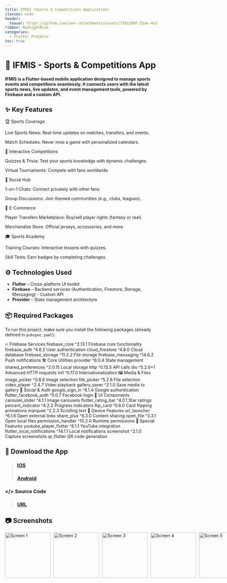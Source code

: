 ```yaml
---
title: IFMIS (Sports & Competitions Application)
classes: wide
header:
  teaser: https://github.com/user-attachments/assets/f381290f-25ae-4e31-bb73-bb697993fef8
ribbon: MidnightBlue
categories:
  - Flutter_Projects
toc: true
---
```


# 📱 IFMIS - Sports & Competitions App
#### IFMIS is a Flutter-based mobile application designed to manage sports events and competitions seamlessly. It connects users with the latest sports news, live updates, and event management tools, powered by Firebase and a custom API.

## ✨ Key Features

🏆 Sports Coverage

Live Sports News: Real-time updates on matches, transfers, and events.

Match Schedules: Never miss a game with personalized calendars.

🎯 Interactive Competitions

Quizzes & Trivia: Test your sports knowledge with dynamic challenges.

Virtual Tournaments: Compete with fans worldwide.

💬 Social Hub

1-on-1 Chats: Connect privately with other fans.

Group Discussions: Join themed communities (e.g., clubs, leagues).

🛒 E-Commerce

Player Transfers Marketplace: Buy/sell player rights (fantasy or real).

Merchandise Store: Official jerseys, accessories, and more.

🎓 Sports Academy

Training Courses: Interactive lessons with quizzes.

Skill Tests: Earn badges by completing challenges.

## ⚙️ Technologies Used

- **Flutter** – Cross-platform UI toolkit 
- **Firebase** – Backend services (Authentication, Firestore, Storage, Messaging) - Custom API
- **Provider** – State management architecture

## 📦 Required Packages

To run this project, make sure you install the following packages (already defined in `pubspec.yaml`):

🔥 Firebase Services
    firebase_core ^2.13.1	Firebase core functionality
    firebase_auth ^4.6.2	User authentication
    cloud_firestore ^4.8.0	Cloud database
    firebase_storage ^11.2.2	File storage
    firebase_messaging ^14.6.2	Push notifications
🛠 Core Utilities
    provider ^6.0.4	State management
    shared_preferences ^2.0.15	Local storage
    http ^0.13.5	API calls
    dio ^5.2.0+1	Advanced HTTP requests
    intl ^0.17.0	Internationalization
🖼 Media & Files
    image_picker ^0.8.6	Image selection
    file_picker ^5.2.6	File selection
    video_player ^2.4.7	Video playback
    gallery_saver ^2.1.0	Save media to gallery
🔗 Social & Auth
    google_sign_in ^6.1.4	Google authentication
    flutter_facebook_auth ^5.0.7	Facebook login
🎨 UI Components
    carousel_slider ^4.1.1	Image carousels
    flutter_rating_bar ^4.0.1	Star ratings
    percent_indicator ^4.2.2	Progress indicators
    flip_card ^0.6.0	Card flipping animations
    marquee ^2.2.3	Scrolling text
📱 Device Features
    url_launcher ^6.1.6	Open external links
    share_plus ^6.3.0	Content sharing
    open_file ^3.3.1	Open local files
    permission_handler ^10.2.0	Runtime permissions
🚀 Special Features
    youtube_player_flutter ^8.1.1	YouTube integration
    flutter_local_notifications ^14.1.1	Local notifications
    screenshot ^2.1.0	Capture screenshots
    qr_flutter	QR code generation

## 📱 Download the App

> ### [IOS](https://apps.apple.com/us/app/ifmis/id1670802361)
> ### [Android](https://play.google.com/store/apps/details?id=dev.ifmis.news)

### </> Source Code
> ### [URL](https://github.com/AbdoOo20/IFMIS)
## 📷 Screenshots

<div style="display: flex; gap: 10px;">
  <img src="https://github.com/user-attachments/assets/41099639-f3a9-4694-90f3-814794e2e32b" alt="Screen 1" width="150" />
  <img src="https://github.com/user-attachments/assets/81bfd7f5-1051-47d2-9126-5f92acfae510" alt="Screen 2" width="150" />
  <img src="https://github.com/user-attachments/assets/214b55ec-37f3-4b8e-a22e-1f77a0ac5fcf" alt="Screen 3" width="150" />
  <img src="https://github.com/user-attachments/assets/bb9346b7-ec7d-4149-b651-223aac0abf18" alt="Screen 4" width="150" />
  <img src="https://github.com/user-attachments/assets/4a484307-9867-4f52-ba92-52c4e1932e14" alt="Screen 5" width="150" />
  <img src="https://github.com/user-attachments/assets/a5018edd-13a7-40d8-869a-e78a0bb09d00" alt="Screen 6" width="150" />
  <img src="https://github.com/user-attachments/assets/314092c2-4673-4d70-9714-67a4a9c63f9b" alt="Screen 7" width="150" />
  <img src="https://github.com/user-attachments/assets/1adc1986-af27-4ed7-a4e6-3abd50e2566b" alt="Screen 8" width="150" />
  <img src="https://github.com/user-attachments/assets/36d988bb-710c-4894-a048-d2e83b771089" alt="Screen 9" width="150" />
  <img src="https://github.com/user-attachments/assets/7db246e2-bf5f-494a-bcd0-cd506d62193f" alt="Screen 10" width="150" />
</div>


